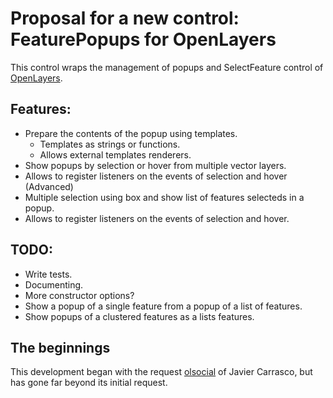 Proposal for a new control: FeaturePopups for OpenLayers
========================================================

This control wraps the management of popups and SelectFeature control of [OpenLayers](http://openlayers.org).

Features:
--------
 * Prepare the contents of the popup using templates.
    * Templates as strings or functions.
    * Allows external templates renderers.
 * Show popups by selection or hover from multiple vector layers.
 * Allows to register listeners on the events of selection and hover (Advanced)
 * Multiple selection using box and show list of features selecteds in a popup.
 * Allows to register listeners on the events of selection and hover.
 
TODO:
----
 * Write tests.
 * Documenting.
 * More constructor options?
 * Show a popup of a single feature from  a popup of a list of features.
 * Show popups of a clustered features as a lists features.
 
The beginnings
--------------
This development began with the request [olsocial](http://osgeo-org.1803224.n2.nabble.com/HTML-template-popup-manager-tc6948565.html) 
of Javier Carrasco, but has gone far beyond its initial request.
